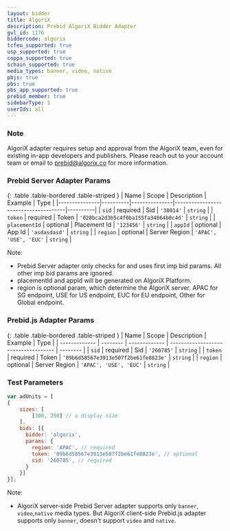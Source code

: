 ```yaml
---
layout: bidder
title: AlgoriX
description: Prebid AlgoriX Bidder Adapter
gvl_id: 1176
biddercode: algorix
tcfeu_supported: true
usp_supported: true
coppa_supported: true
schain_supported: true
media_types: banner, video, native
pbjs: true
pbs: true
pbs_app_supported: true
prebid_member: true
sidebarType: 1
userIds: all
---
```


### Note

AlgoriX adapter requires setup and approval from the AlgoriX team, even for existing in-app developers and publishers. Please reach out to your account team or email to <prebid@algorix.co> for more information.

### Prebid Server Adapter Params

{: .table .table-bordered .table-striped }
| Name          | Scope    | Description   | Example                              | Type     |
|---------------|----------|---------------|--------------------------------------|----------|
| `sid`         | required | Sid           | `'30014'`                            | `string` |
| `token`       | required | Token         | `'028bca2d3b5c4f0ba155fa34864b0c4d'` | `string` |
| `placementId` | optional | Placement Id  | `'123456'`                           | `string` |
| `appId`       | optional | App Id        | `'asdasdasd'`                        | `string` |
| `region`      | optional | Server Region | `'APAC', 'USE', 'EUC'`               | `string` |

Note:

* Prebid Server adapter only checks for and uses first imp bid params. All other imp bid params are ignored.
* placementId and appId will be generated on AlgoriX Platform.
* region is optional param, which determine the AlgoriX server. APAC for SG endpoint, USE for US endpoint, EUC for EU endpoint, Other for Global endpoint.


### Prebid.js Adapter Params

{: .table .table-bordered .table-striped }
| Name          | Scope    | Description   | Example                              | Type     |
| ------------- | -------- | ------------- | ------------------------------------ | -------- |
| `sid`         | required | Sid           | `'260785'`                           | `string` |
| `token`       | required | Token         | `'89b6d58567e3913e507f2be61fe8823e'` | `string` |
| `region`      | optional | Server Region | `'APAC', 'USE', 'EUC'`               | `string` |

### Test Parameters

```javascript
var adUnits = [
{
    sizes: [
        [300, 250] // a display size
    ],     
    bids: [{
      bidder: 'algorix',
      params: {
        region: 'APAC', // required
        token: '89b6d58567e3913e507f2be61fe8823e', // optional
        sid: '260785', // required
      }
    }]
}];
```

Note:

* AlgoriX server-side Prebid Server adapter supports only `banner`, `video`,`native` media types. But AlgoriX client-side Prebid.js adapter supports only `banner`, doesn't support `video` and `native`.

